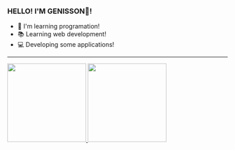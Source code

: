 ### HELLO! I'M GENISSON👋!

- 🦂 I'm learning programation!
- 📚 Learning web development!
- 💻 Developing some applications!
---
<div>
  <a href="https://github.com/GenissonEmilio">
      <img height="180em" src="https://github-readme-stats.vercel.app/api?username=GenissonEmilio&show_icons=true&theme=onedark&include_all_commits=true&count_private=false/" />
      <img height="180em" src= "https://github-readme-stats.vercel.app/api/top-langs/?username=GenissonEmilio&layout=compact&langs_count=16&theme=onedark" />
  </a>
</div>
